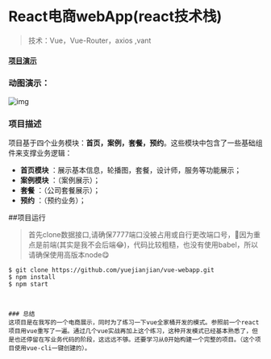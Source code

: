 # React电商webApp(react技术栈)

> 技术：Vue，Vue-Router，axios ,vant

#### [项目演示](http://w.youshihui.com.cn/vuebuild/#/)

### 动图演示：

![img](https://github.com/yuejianjian/react-webpp/blob/master/GIF.gif)
### 项目描述
项目基于四个业务模块：**首页，案例，套餐，预约**。这些模块中包含了一些基础组件来支撑业务逻辑：
- **首页模块** ：展示基本信息，轮播图，套餐，设计师，服务等功能展示；
- **案例模块** ：（案例展示）；
- **套餐** ：（公司套餐展示）；
- **预约** ：（预约业务）；

##项目运行
>首先clone数据接口,请确保7777端口没被占用或自行更改端口号，🙈因为重点是前端(其实是我不会后端😂)，代码比较粗糙，也没有使用babel，所以请确保使用高版本node😋

```
$ git clone https://github.com/yuejianjian/vue-webapp.git
$ npm install
$ npm start



### 总结
这项目是在我写的一个电商展示，同时为了练习一下vue全家桶开发的模式。参照前一个react项目用vue重写了一遍。通过几个vue实战再加上这个练习，这种开发模式已经基本熟悉了，但是也还停留在写业务代码的阶段，这远远不够。还要学习从0开始构建一个完整的项目。（这个项目使用vue-cli一键创建的）。

